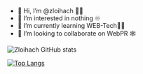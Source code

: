 - 👋 Hi, I’m @zloihach 🧔🏽
- 👀 I’m interested in nothing ♾️
- 🌱 I’m currently learning WEB-Tech👨‍💻
- 💞️ I’m looking to collaborate on WebPR 🕸️


![Zloihach GitHub stats](https://github-readme-stats.vercel.app/api?username=zloihach&show_icons=true&theme=onedark)


[![Top Langs](https://github-readme-stats.vercel.app/api/top-langs/?username=zloihach\&layout=donut&theme=onedark)](https://github.com/anuraghazra/github-readme-stats)
<!---
zloihach/zloihach is a ✨ special ✨ repository because its `README.md` (this file) appears on your GitHub profile.
You can click the Preview link to take a look at your changes.
--->
